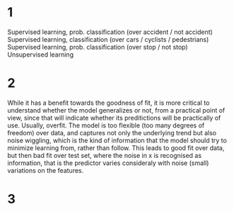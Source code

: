 # 1
Supervised learning, prob. classification (over accident / not accident)
Supervised learning, classification (over cars / cyclists / pedestrians)
Supervised learning, prob. classification (over stop / not stop)
Unsupervised learning

# 2
While it has a benefit towards the goodness of fit, it is more critical to understand whether the model generalizes or not, from a practical point of view, since that will indicate whether its preditictions will be practically of use.
Usually, overfit. The model is too flexible (too many degrees of freedom) over data, and captures not only the underlying trend but also noise wiggling, which is the kind of information that the model should try to minimize learning from, rather than follow. This leads to good fit over data, but then bad fit over test set, where the noise in x is recognised as information, that is the predictor varies consideraly with noise (small) variations on the features.

# 3
